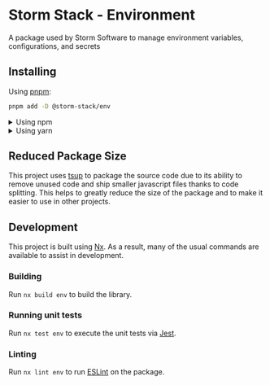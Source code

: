 <!-- START header -->
<!-- END header -->

# Storm Stack - Environment

A package used by Storm Software to manage environment variables,
configurations, and secrets

<!-- START doctoc -->
<!-- END doctoc -->

## Installing

Using [pnpm](http://pnpm.io):

```bash
pnpm add -D @storm-stack/env
```

<details>
  <summary>Using npm</summary>

```bash
npm install -D @storm-stack/env
```

</details>

<details>
  <summary>Using yarn</summary>

```bash
yarn add -D @storm-stack/env
```

</details>

## Reduced Package Size

This project uses [tsup](https://tsup.egoist.dev/) to package the source code
due to its ability to remove unused code and ship smaller javascript files
thanks to code splitting. This helps to greatly reduce the size of the package
and to make it easier to use in other projects.

## Development

This project is built using [Nx](https://nx.dev). As a result, many of the usual
commands are available to assist in development.

### Building

Run `nx build env` to build the library.

### Running unit tests

Run `nx test env` to execute the unit tests via [Jest](https://jestjs.io).

### Linting

Run `nx lint env` to run [ESLint](https://eslint.org/) on the package.

<!-- START footer -->
<!-- END footer -->
